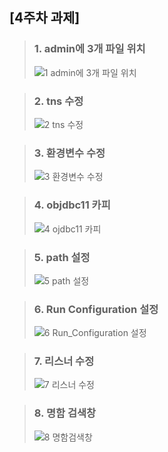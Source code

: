 ## [4주차 과제]
> ### 1. admin에 3개 파일 위치
> ![1  admin에 3개 파일 위치](https://github.com/p-ms99/web-server-design-102/assets/162941846/aea911f8-78c4-44d1-9b87-ae6922fc456d)

> ### 2. tns 수정
> ![2  tns 수정](https://github.com/p-ms99/web-server-design-102/assets/162941846/256f1ddf-ab03-4428-87f0-180de61da426)

> ### 3. 환경변수 수정
> ![3  환경변수 수정](https://github.com/p-ms99/web-server-design-102/assets/162941846/adde3bea-d2ea-412e-aa8e-c9817e63a39f)

> ### 4. objdbc11 카피
> ![4  ojdbc11 카피](https://github.com/p-ms99/web-server-design-102/assets/162941846/46ae4dcd-a03d-4ef5-9f1f-5fd870d822fa)

> ### 5. path 설정
> ![5  path 설정](https://github.com/p-ms99/web-server-design-102/assets/162941846/4a21e9c7-cc97-4978-990b-184ac3407472)

> ### 6.  Run Configuration 설정
> ![6  Run_Configuration 설정](https://github.com/p-ms99/web-server-design-102/assets/162941846/ace16935-5c2f-4d98-95b9-de809c908e07)

> ### 7. 리스너 수정 
> ![7  리스너 수정](https://github.com/p-ms99/web-server-design-102/assets/162941846/6c067c01-9bfd-4d8e-bd41-dd59830abbce)

> ### 8. 명함 검색창
> ![8  명함검색창](https://github.com/p-ms99/web-server-design-102/assets/162941846/0d4c84f7-0e4b-418a-a57f-a5786312dde5)


